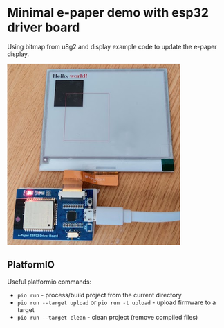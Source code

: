# Minimal e-paper demo with esp32 driver board

Using bitmap from u8g2 and display example code to update the e-paper display.

![](images/esp32_42.jpg)

## PlatformIO

Useful platformio commands:

- `pio run` - process/build project from the current directory
- `pio run --target upload` or `pio run -t upload` - upload firmware to a target
- `pio run --target clean` - clean project (remove compiled files)
